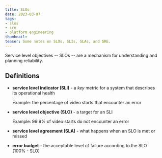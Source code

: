 ```yaml
---
title: SLOs
date: 2023-03-07
tags:
- slos
- sre
- platform engineering
thumbnail:
teaser: Some notes on SLOs, SLIs, SLAs, and SRE.
---
```


Service level objectives -- SLOs -- are a mechanism for understanding and planning reliability.

## Definitions

* **service level indicator (SLI)** - a _key_ metric for a system that describes its operational health

  Example: the percentage of video starts that encounter an error

* **service level objective (SLO)** - a target for an SLI

  Example: 99.9% of video starts do not encounter an error

* **service level agreement (SLA)** - what happens when an SLO is met or missed

* **error budget** - the acceptable level of failure according to the SLO (100% - SLO)
